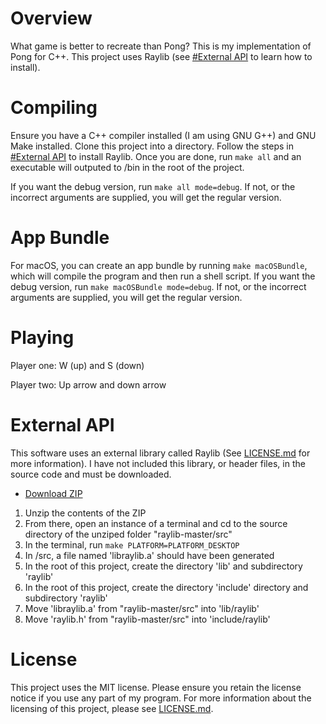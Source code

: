 # Overview

What game is better to recreate than Pong?  This is my implementation of Pong for C++.  This project uses Raylib (see [#External API](#external-api) to learn how to install).

# Compiling

Ensure you have a C++ compiler installed (I am using GNU G++) and GNU Make installed.  Clone this project into a directory.  Follow the steps in [#External API](#external-api) to install Raylib.  Once you are done, run ```make all``` and an executable will outputed to /bin in the root of the project.

If you want the debug version, run ```make all mode=debug```.  If not, or the incorrect arguments are supplied, you will get the regular version.

# App Bundle

For macOS, you can create an app bundle by running ```make macOSBundle```, which will compile the program and then run a shell script.  If you want the debug version, run ```make macOSBundle mode=debug```.  If not, or the incorrect arguments are supplied, you will get the regular version.

# Playing

Player one: W (up) and S (down)

Player two: Up arrow and down arrow

# External API

This software uses an external library called Raylib (See [LICENSE.md](LICENSE.md) for more information).  I have not included this library, or header files, in the source code and must be downloaded.

- [Download ZIP](https://github.com/raysan5/raylib/archive/refs/heads/master.zip)

1. Unzip the contents of the ZIP
2. From there, open an instance of a terminal and cd to the source directory of the unziped folder "raylib-master/src"
3. In the terminal, run ```make PLATFORM=PLATFORM_DESKTOP```
4. In /src, a file named 'libraylib.a' should have been generated
5. In the root of this project, create the directory 'lib' and subdirectory 'raylib'
6. In the root of this project, create the directory 'include' directory and subdirectory 'raylib'
7. Move 'libraylib.a' from "raylib-master/src" into 'lib/raylib'
8. Move 'raylib.h' from "raylib-master/src" into 'include/raylib'

# License

This project uses the MIT license. Please ensure you retain the license notice if you use any part of my program. For more information about the licensing of this project, please see [LICENSE.md](LICENSE.md).